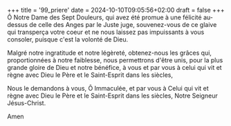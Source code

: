 +++
title = '99_priere'
date = 2024-10-10T09:05:56+02:00
draft = false
+++
Ô Notre Dame des Sept Douleurs, qui avez été promue à une félicité au-dessus de celle des Anges par le Juste juge, souvenez-vous de ce glaive qui transperça votre coeur et ne nous laissez pas impuissants à vous consoler, puisque c'est la volonté de Dieu.

Malgré notre ingratitude et notre légèreté, obtenez-nous les grâces qui, proportionnées à notre faiblesse, nous permettrons d'être unis, pour la plus grande gloire de Dieu et notre bénéfice, à vous et par vous à celui qui vit et règne avec Dieu le Père et le Saint-Esprit dans les siècles,

Nous le demandons à vous, Ô Immaculée, et par vous à Celui qui vit et règne avec Dieu le Père et le Saint-Esprit dans les siècles, Notre Seigneur Jésus-Christ.

Amen